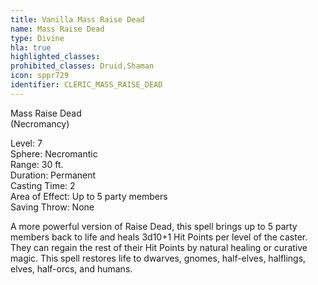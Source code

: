 ```yaml
---
title: Vanilla Mass Raise Dead
name: Mass Raise Dead
type: Divine
hla: true
highlighted_classes: 
prohibited_classes: Druid,Shaman
icon: sppr729
identifier: CLERIC_MASS_RAISE_DEAD
---
```

Mass Raise Dead  
(Necromancy)  
  
Level: 7  
Sphere: Necromantic  
Range: 30 ft.  
Duration: Permanent  
Casting Time: 2  
Area of Effect: Up to 5 party members  
Saving Throw: None  
  
A more powerful version of Raise Dead, this spell brings up to 5 party members back to life and heals 3d10+1 Hit Points per level of the caster. They can regain the rest of their Hit Points by natural healing or curative magic. This spell restores life to dwarves, gnomes, half-elves, halflings, elves, half-orcs, and humans.  
